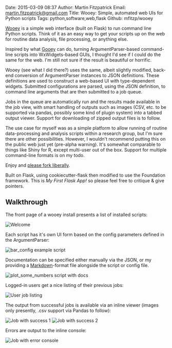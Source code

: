 Date: 2015-03-09 08:37
Author: Martin Fitzpatrick
Email: martin.fitzpatrick@gmail.com
Title: Wooey: Simple, automated web UIs for Python scripts
Tags: python,software,web,flask
Github: mfitzp/wooey

[Wooey](https://github.com/mfitzp/wooey) is a simple web interface (built on Flask) to run command line Python scripts. Think of it as an easy way to get
your scripts up on the web for routine data analysis, file processing, or anything else.

Inspired by what [Gooey](https://github.com/chriskiehl/Gooey) can do, turning ArgumentParser-based command-line scripts into WxWidgets-based GUIs, I thought I'd see if I could do the same for the web. I'm still not sure if the result is beautiful or horrific.

Wooey (see what I did there?) uses the same, albeit slightly modified, back-end conversion of ArgumentParser instances to JSON definitions. These definitions are used to construct a web-based UI with type-dependent widgets. Submitted configurations are parsed, using the JSON definition, to command line arguments that are then submitted to a job queue.

Jobs in the queue are automatically run and the results made available in the job view, with smart handling of outputs such as images (CSV, etc. to be supported via pandas, possibly some kind of plugin system) into a tabbed output viewer. Support for downloading of zipped output files is to follow.

The use case for myself was as a simple platform to allow running of routine data-processing and analysis scripts within a research group, but I'm sure there are other possibilities. However, I wouldn't recommend putting this on the public web just yet (pre-alpha warning). It's somewhat comparable to things like Shiny for R, except multi-user out of the box. Support for multiple command-line formats is on my todo.

Enjoy and [please fork liberally](https://github.com/mfitzp/wooey).

Built on Flask, using cookiecutter-flask then modified to use the Foundation framework. This is *My First Flask App!*
so please feel free to critique & give pointers.


## Walkthrough

The front page of a wooey install presents a list of installed scripts:

![Welcome](/images/software/wooey/welcome_to_wooey.png)

Each script has it's own UI form based on the config parameters defined in the ArgumentParser:

![bar_config example script](/images/software/wooey/bar_config.png)

Documentation can be specified either manually via the JSON, or my providing a
[Markdown](http://en.wikipedia.org/wiki/Markdown)-format file alongside the script or config file.

![plot_some_numbers script with docs](/images/software/wooey/plot_some_numbers_with_documentation.png)

Logged-in users get a nice listing of their previous jobs:

![User job listing](/images/software/wooey/user_job_list.png)

The output from successful jobs is available via an inline viewer (images only presently, .csv support via Pandas to follow):

![Job with success 1](/images/software/wooey/job_success_1.png)
![Job with success 2](/images/software/wooey/job_success_2.png)

Errors are output to the inline console:

![Job with error console](/images/software/wooey/job_with_error.png)

